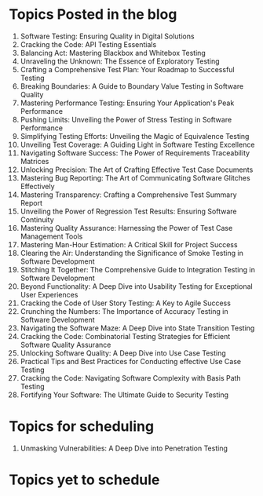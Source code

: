 # Topics Posted in the blog
1. Software Testing: Ensuring Quality in Digital Solutions
2. Cracking the Code: API Testing Essentials
3. Balancing Act: Mastering Blackbox and Whitebox Testing
4. Unraveling the Unknown: The Essence of Exploratory Testing
5. Crafting a Comprehensive Test Plan: Your Roadmap to Successful Testing
6. Breaking Boundaries: A Guide to Boundary Value Testing in Software Quality
7. Mastering Performance Testing: Ensuring Your Application's Peak Performance
8. Pushing Limits: Unveiling the Power of Stress Testing in Software Performance
9. Simplifying Testing Efforts: Unveiling the Magic of Equivalence Testing
10. Unveiling Test Coverage: A Guiding Light in Software Testing Excellence
11. Navigating Software Success: The Power of Requirements Traceability Matrices
12. Unlocking Precision: The Art of Crafting Effective Test Case Documents
13. Mastering Bug Reporting: The Art of Communicating Software Glitches Effectively
14. Mastering Transparency: Crafting a Comprehensive Test Summary Report
15. Unveiling the Power of Regression Test Results: Ensuring Software Continuity
16. Mastering Quality Assurance: Harnessing the Power of Test Case Management Tools
17. Mastering Man-Hour Estimation: A Critical Skill for Project Success
18. Clearing the Air: Understanding the Significance of Smoke Testing in Software Development
19. Stitching It Together: The Comprehensive Guide to Integration Testing in Software Development
20. Beyond Functionality: A Deep Dive into Usability Testing for Exceptional User Experiences
21. Cracking the Code of User Story Testing: A Key to Agile Success
22. Crunching the Numbers: The Importance of Accuracy Testing in Software Development
23. Navigating the Software Maze: A Deep Dive into State Transition Testing
24. Cracking the Code: Combinatorial Testing Strategies for Efficient Software Quality Assurance
25. Unlocking Software Quality: A Deep Dive into Use Case Testing
26. Practical Tips and Best Practices for Conducting effective Use Case Testing
27. Cracking the Code: Navigating Software Complexity with Basis Path Testing
28. Fortifying Your Software: The Ultimate Guide to Security Testing

# Topics for scheduling
1. Unmasking Vulnerabilities: A Deep Dive into Penetration Testing

# Topics yet to schedule